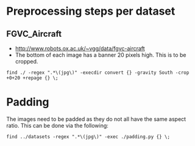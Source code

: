 # Preprocessing steps per dataset

## FGVC_Aircraft

- http://www.robots.ox.ac.uk/~vgg/data/fgvc-aircraft
- The bottom of each image has a banner 20 pixels high. This is to be cropped.

```
find ./ -regex ".*\(jpg\)" -execdir convert {} -gravity South -crop +0+20 +repage {} \;
```


# Padding 

The images need to be padded as they do not all have the same aspect
ratio. This can be done via the following:

```
find ../datasets -regex ".*\(jpg\)" -exec ./padding.py {} \;
```
